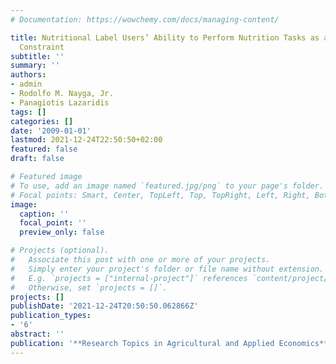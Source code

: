 ```yaml
---
# Documentation: https://wowchemy.com/docs/managing-content/

title: Nutritional Label Users’ Ability to Perform Nutrition Tasks as a Dietary Consumption
  Constraint
subtitle: ''
summary: ''
authors:
- admin
- Rodolfo M. Nayga, Jr.
- Panagiotis Lazaridis
tags: []
categories: []
date: '2009-01-01'
lastmod: 2021-12-24T22:50:50+02:00
featured: false
draft: false

# Featured image
# To use, add an image named `featured.jpg/png` to your page's folder.
# Focal points: Smart, Center, TopLeft, Top, TopRight, Left, Right, BottomLeft, Bottom, BottomRight.
image:
  caption: ''
  focal_point: ''
  preview_only: false

# Projects (optional).
#   Associate this post with one or more of your projects.
#   Simply enter your project's folder or file name without extension.
#   E.g. `projects = ["internal-project"]` references `content/project/deep-learning/index.md`.
#   Otherwise, set `projects = []`.
projects: []
publishDate: '2021-12-24T20:50:50.062866Z'
publication_types:
- '6'
abstract: ''
publication: '**Research Topics in Agricultural and Applied Economics**'
---
```

